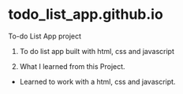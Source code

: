 # todo_list_app.github.io
To-do List App project

1. To do list app built with html, css and javascript

2. What I learned from this Project.

* Learned to work with a html, css and javascript.


